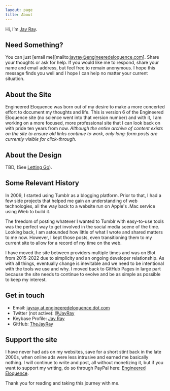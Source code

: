 ```yaml
---
layout: page
title: About
---
```


Hi, I’m [Jay Ray](https://engineeredeloquence.com/jayray).

## Need Something?

You can just [email me][mailto:jayray@engineeredeloquence.com]. Share your thoughts or ask for help. If you would like me to respond, share your name and email address, but feel free to remain anonymous. I hope this message finds you well and I hope I can help no matter your current situation.


## About the Site

Engineered Eloquence was born out of my desire to make a more concerted effort to document my thoughts and life. This is version 6 of the Engineered Eloquence site (no science went into that version number) and with it, I am working on a more focused, more professional site that I can look back on with pride ten years from now. *Although the entire archive of content exists on the site to ensure old links continue to work, only long-form posts are currently visible for click-through.*

## About the Design

TBD, (See [Letting Go](/2022/11/letting-go)).

## Some Relevant History

In 2009, I started using Tumblr as a blogging platform. Prior to that, I had a few side projects that helped me gain an understanding of web technologies, all the way back to a website run on Apple's .Mac service using iWeb to build it. 

The freedom of posting whatever I wanted to Tumblr with easy-to-use tools was the perfect way to get involved in the social media scene of the time. Looking back, I am astounded how little of what I wrote and shared matters to me now. However, I kept those posts, even transitioning them to my current site to allow for a record of my time on the web.

I have moved the site between providers multiple times and was on Blot from 2015-2022 due to simplicity and an ongoing developer relationship. As with all things, eventually change is inevitable and we need to be intentional with the tools we use and why. I moved back to GitHub Pages in large part because the site needs to continue to evolve and be as simple as possible to keep my interest. 

## Get in touch

+ Email: <a href="mailto:jayray@engineeredeloquence.com">jayray at engineeredeloquence dot com</a>
+ Twitter (not active): <a href="https://twitter.com/jayray">@JayRay</a>
+ Keybase Profile: <a href="https://keybase.io/jayray">Jay Ray</a>
+ GitHub: <a href="https://github.com/thejayray/">TheJayRay</a>

## Support the site

I have never had ads on my websites, save for a short stint back in the late 2000s, when online ads were less intrusive and earned me basically nothing. I will continue to write and post, all without monetizing it, but if you want to support my writing, do so through PayPal here: <a href="https://paypal.me/engineeredeloquence">Engineered Eloquence</a>.

Thank you for reading and taking this journey with me.